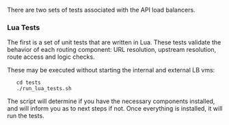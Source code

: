 
There are two sets of tests associated with the API load balancers.

### Lua Tests

The first is a set of unit tests that are written in Lua.
These tests validate the behavior of each routing component: URL
resolution, upstream resolution, route access and logic checks.

These may be executed without starting the internal and external LB vms:

```
   cd tests
   ./run_lua_tests.sh
```

The script will determine if you have the necessary components
installed, and will inform you as to next steps if not.  Once everything
is installed, it will run the tests.

